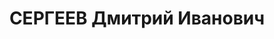 ---
title: СЕРГЕЕВ Дмитрий Иванович
description: "1883 г.р., м.р.: Череповецкая губ., Кирилловский уезд, образование:\
  \ среднее, б/п\n штейгер\n прож.: РСФСР, Челябинская обл., г. Миасс 02.02.1921\n\
  \ Обвинение: выдача советских работников\n Приговор: Челябинская ГубЧК, 15.02.1921\
  \ — 5 лет принудительных работ\n Реабилитация: прокуратура Челябинской обл., 29.10.1997\n\
  \ Арх.дело: (ГУ ОГАЧО. Фонд - Р-467. Опись - 3. Дело - 4687)."
---